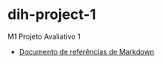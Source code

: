 # dih-project-1

M1 Projeto Avaliativo 1

- [Documento de referências de Markdown](https://docs.github.com/pt/get-started/writing-on-github/getting-started-with-writing-and-formatting-on-github/basic-writing-and-formatting-syntax)

